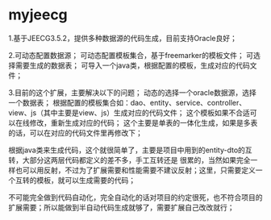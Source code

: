 # myjeecg
1.基于JEECG3.5.2，提供多种数据源的代码生成，目前支持Oracle良好；

2.可动态配置数据源；
  可动态配置模板集合，基于freemarker的模板文件；
  可选择需要生成的数据表；
  可导入一个java类，根据配置的模板，生成对应的代码文件；
  
3.目前的这个扩展，主要解决以下的问题；
  动态的选择一个oracle数据源，选择一个数据表；
  根据配置的模板集合如：dao、entity、service、controller、view、js（其中主要是view、js）生成对应的代码文件；
  这个模板如果不合适可以在线修改，重新生成对应的代码；
  这个主要是单表的一体化生成，如果是多表的话，可以在对应的代码文件里再修改下；
  
  根据java类来生成代码，这个就很简单了，主要是项目中用到的entity-dto的互转，大部分这两层代码都定义的差不多，手工互转还是
  很累的，当然如果完全一样也可以用反射，不过为了扩展需要和性能需要不建议反射；这里，只需要定义一个互转的模板，就可以生成需要的代码；
  
  不可能完全做到代码自动化，完全自动化的话对项目的约定很死，也不符合项目的扩展需要；所以能做到半自动代码生成就够了，需要扩展自己改改就行；
  
  
  
